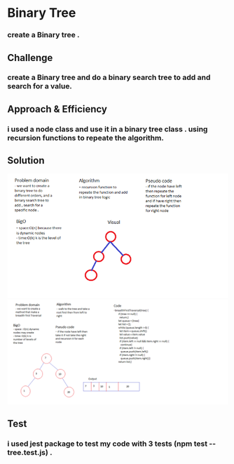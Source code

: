 # Binary Tree

### create a Binary tree .

## Challenge

### create a Binary tree and do a binary search tree to add and search for a value. 

## Approach & Efficiency

### i used a node class and use it in a binary tree class . using recursion functions to repeate the algorithm.

## Solution

![whiteboard](../assets/tree.png)
![whiteboard](../assets/DF.png)

## Test

### i used jest package to test my code with 3 tests (npm test -- tree.test.js) . 